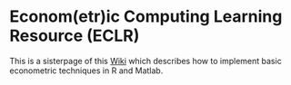 # Econom(etr)ic Computing Learning Resource (ECLR)

This is a sisterpage of this [Wiki](http://eclr.humanities.manchester.ac.uk/index.php/Main_Page) which describes how to implement basic econometric techniques in R and Matlab.

